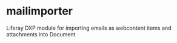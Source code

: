 # mailimporter
Liferay DXP module for importing emails as webcontent items and attachments into Document 
